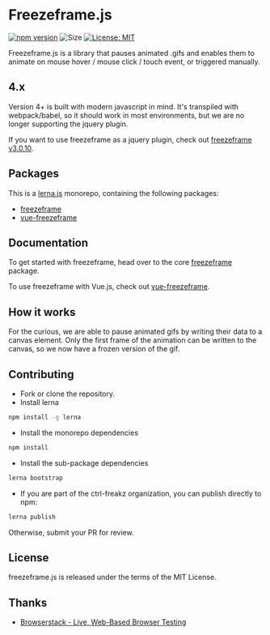 # Freezeframe.js

[![npm version](https://badge.fury.io/js/freezeframe.svg)](https://badge.fury.io/js/%40thrivehive%2Feslint-config-node)
![Size](https://img.shields.io/github/size/ctrl-freaks/freezeframe.js/packages/freezeframe/dist/freezeframe.min.js.svg)
[![License: MIT](https://img.shields.io/badge/License-MIT-blue.svg)](https://opensource.org/licenses/MIT)

Freezeframe.js is a library that pauses animated .gifs and enables them to
animate on mouse hover / mouse click / touch event, or triggered manually.

## 4.x

Version 4+ is built with modern javascript in mind. It's transpiled with webpack/babel, so it should
work in most environments, but we are no longer supporting the jquery plugin.

If you want to use freezeframe as a jquery plugin, check out
[freezeframe v3.0.10](https://github.com/ctrl-freaks/freezeframe.js/tree/archived/3.0.10).

## Packages

This is a [lerna.js](https://lerna.js.org/) monorepo, containing the following packages:

- [freezeframe](./packages/freezeframe)
- [vue-freezeframe](./packages/vue-freezeframe)

## Documentation

To get started with freezeframe, head over to the core [freezeframe](./packages/freezeframe) package.

To use freezeframe with Vue.js, check out [vue-freezeframe](./packages/vue-freezeframe).

## How it works

For the curious, we are able to pause animated gifs by writing their data to a canvas element. Only the first frame of the animation can be written to the canvas, so we now have a frozen version of the gif.

## Contributing

- Fork or clone the repository.
- Install lerna

```bash
npm install -g lerna
```

- Install the monorepo dependencies

```bash
npm install
```

- Install the sub-package dependencies

```bash
lerna bootstrap
```

- If you are part of the ctrl-freakz organization, you can publish directly to npm:
  
```bash
lerna publish
```

Otherwise, submit your PR for review.

## License

freezeframe.js is released under the terms of the MIT License.

## Thanks

- [Browserstack - Live, Web-Based Browser Testing](https://www.browserstack.com/)
